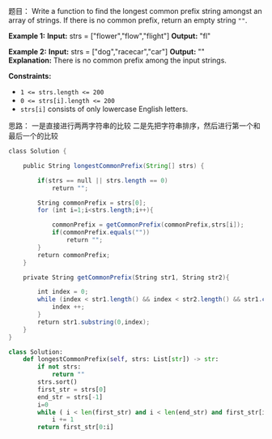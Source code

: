 
题目：
Write a function to find the longest common prefix string amongst an array of strings.
If there is no common prefix, return an empty string `""`.

**Example 1:**
**Input:** strs = ["flower","flow","flight"]
**Output:** "fl"

**Example 2:**
**Input:** strs = ["dog","racecar","car"]
**Output:** ""
**Explanation:** There is no common prefix among the input strings.

**Constraints:**
- `1 <= strs.length <= 200`
- `0 <= strs[i].length <= 200`
- `strs[i]` consists of only lowercase English letters.

思路：
一是直接进行两两字符串的比较
二是先把字符串排序，然后进行第一个和最后一个的比较

```java
class Solution {

    public String longestCommonPrefix(String[] strs) {

        if(strs == null || strs.length == 0)
            return "";

        String commonPrefix = strs[0];
        for (int i=1;i<strs.length;i++){

            commonPrefix = getCommonPrefix(commonPrefix,strs[i]);
            if(commonPrefix.equals(""))
                return "";
        }
        return commonPrefix;
    }

    private String getCommonPrefix(String str1, String str2){

        int index = 0;
        while (index < str1.length() && index < str2.length() && str1.charAt(index) == str2.charAt(index)){
            index ++;
        }
        return str1.substring(0,index);
    }
}
```



```python
class Solution:
    def longestCommonPrefix(self, strs: List[str]) -> str:
        if not strs:
            return ""
        strs.sort()
        first_str = strs[0]
        end_str = strs[-1]
        i=0
        while ( i < len(first_str) and i < len(end_str) and first_str[i] == end_str[i] ):
            i += 1
        return first_str[0:i]
```